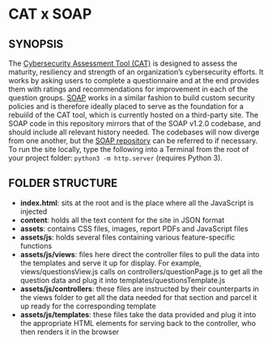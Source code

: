CAT x SOAP
==============================

## SYNOPSIS

The [Cybersecurity Assessment Tool (CAT)](https://www.fordfoundation.org/work/our-grants/building-institutions-and-networks/cybersecurity-assessment-tool/) is designed to assess the maturity, resiliency and strength of an organization’s cybersecurity efforts. It works by asking users to complete a questionnaire and at the end provides them with ratings and recommendations for improvement in each of the question groups. [SOAP](https://usesoap.app/) works in a similar fashion to build custom security policies and is therefore ideally placed to serve as the foundation for a rebuiild of the CAT tool, which is currently hosted on a third-party site. The SOAP code in this repository mirrors that of the SOAP v1.2.0 codebase, and should include all relevant history needed. The codebases will now diverge from one another, but the [SOAP repository](https://github.com/gembarrett/soap) can be referred to if necessary. To run the site locally, type the following into a Terminal from the root of your project folder: ```python3 -m http.server``` (requires Python 3).

## FOLDER STRUCTURE

* **index.html**: sits at the root and is the place where all the JavaScript is injected
* **content**: holds all the text content for the site in JSON format
* **assets**: contains CSS files, images, report PDFs and JavaScript files
* **assets/js**: holds several files containing various feature-specific functions
* **assets/js/views**: files here direct the controller files to pull the data into the templates and serve it up for display. For example, views/questionsView.js calls on controllers/questionPage.js to get all the question data and plug it into templates/questionsTemplate.js
* **assets/js/controllers**: these files are instructed by their counterparts in the views folder to get all the data needed for that section and parcel it up ready for the corresponding template
* **assets/js/templates**: these files take the data provided and plug it into the appropriate HTML elements for serving back to the controller, who then renders it in the browser
